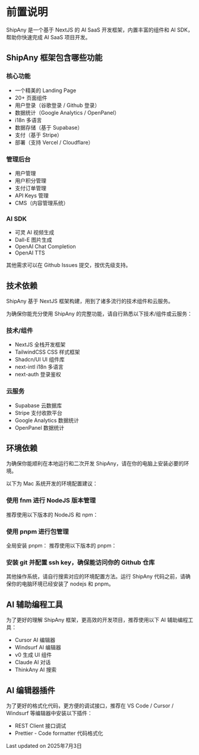 # 前置说明

ShipAny 是一个基于 NextJS 的 AI SaaS 开发框架，内置丰富的组件和 AI SDK，帮助你快速完成 AI SaaS 项目开发。

## ShipAny 框架包含哪些功能

### 核心功能
- 一个精美的 Landing Page
- 20+ 页面组件
- 用户登录（谷歌登录 / Github 登录）
- 数据统计（Google Analytics / OpenPanel）
- i18n 多语言
- 数据存储（基于 Supabase）
- 支付（基于 Stripe）
- 部署（支持 Vercel / Cloudflare）

### 管理后台
- 用户管理
- 用户积分管理
- 支付订单管理
- API Keys 管理
- CMS（内容管理系统）

### AI SDK
- 可灵 AI 视频生成
- Dall-E 图片生成
- OpenAI Chat Completion
- OpenAI TTS

其他需求可以在 Github Issues 提交，按优先级支持。

## 技术依赖

ShipAny 基于 NextJS 框架构建，用到了诸多流行的技术组件和云服务。

为确保你能充分使用 ShipAny 的完整功能，请自行熟悉以下技术/组件或云服务：

### 技术/组件
- NextJS 全栈开发框架
- TailwindCSS CSS 样式框架
- Shadcn/UI UI 组件库
- next-intl i18n 多语言
- next-auth 登录鉴权

### 云服务
- Supabase 云数据库
- Stripe 支付收款平台
- Google Analytics 数据统计
- OpenPanel 数据统计

## 环境依赖

为确保你能顺利在本地运行和二次开发 ShipAny，请在你的电脑上安装必要的环境。

以下为 Mac 系统开发的环境配置建议：

### 使用 fnm 进行 NodeJS 版本管理
推荐使用以下版本的 NodeJS 和 npm：

### 使用 pnpm 进行包管理
全局安装 pnpm：
推荐使用以下版本的 pnpm：

### 安装 git 并配置 ssh key，确保能访问你的 Github 仓库

其他操作系统，请自行搜索对应的环境配置方法。运行 ShipAny 代码之前，请确保你的电脑环境已经安装了 nodejs 和 pnpm。

## AI 辅助编程工具

为了更好的理解 ShipAny 框架，更高效的开发项目，推荐使用以下 AI 辅助编程工具：
- Cursor AI 编辑器
- Windsurf AI 编辑器
- v0 生成 UI 组件
- Claude AI 对话
- ThinkAny AI 搜索

## AI 编辑器插件

为了更好的格式化代码，更方便的调试接口，推荐在 VS Code / Cursor / Windsurf 等编辑器中安装以下插件：
- REST Client 接口调试
- Prettier - Code formatter 代码格式化

Last updated on 2025年7月3日